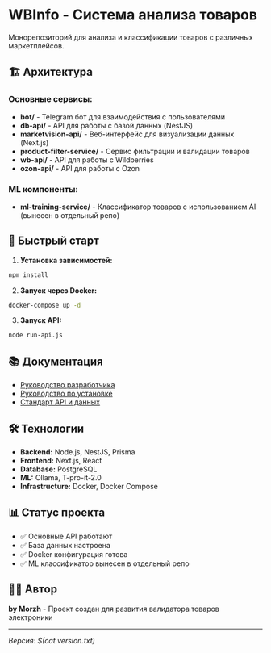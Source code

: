 # WBInfo - Система анализа товаров

Монорепозиторий для анализа и классификации товаров с различных маркетплейсов.

## 🏗️ Архитектура

### Основные сервисы:
- **bot/** - Telegram бот для взаимодействия с пользователями
- **db-api/** - API для работы с базой данных (NestJS)
- **marketvision-api/** - Веб-интерфейс для визуализации данных (Next.js)
- **product-filter-service/** - Сервис фильтрации и валидации товаров
- **wb-api/** - API для работы с Wildberries
- **ozon-api/** - API для работы с Ozon

### ML компоненты:
- **ml-training-service/** - Классификатор товаров с использованием AI (вынесен в отдельный репо)

## 🚀 Быстрый старт

1. **Установка зависимостей:**
```bash
npm install
```

2. **Запуск через Docker:**
```bash
docker-compose up -d
```

3. **Запуск API:**
```bash
node run-api.js
```

## 📚 Документация

- [Руководство разработчика](DEVELOPER_GUIDE.md)
- [Руководство по установке](INSTALLATION_GUIDE.md)
- [Стандарт API и данных](API-DATA-STANDARD.md)

## 🛠️ Технологии

- **Backend:** Node.js, NestJS, Prisma
- **Frontend:** Next.js, React
- **Database:** PostgreSQL
- **ML:** Ollama, T-pro-it-2.0
- **Infrastructure:** Docker, Docker Compose

## 📊 Статус проекта

- ✅ Основные API работают
- ✅ База данных настроена
- ✅ Docker конфигурация готова
- ✅ ML классификатор вынесен в отдельный репо

## 👨‍💻 Автор

**by Morzh** - Проект создан для развития валидатора товаров электроники

---

*Версия: $(cat version.txt)* 